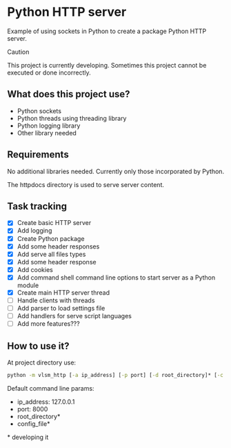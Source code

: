# Python HTTP server

Example of using sockets in Python to create a package Python HTTP server.

> [!CAUTION]
> This project is currently developing.
> Sometimes this project cannot be executed or done incorrectly.

## What does this project use?
- Python sockets
- Python threads using threading library
- Python logging library
- Other library needed

## Requirements
No additional libraries needed. Currently only those incorporated by Python.

The httpdocs directory is used to serve server content.

## Task tracking
- [x] Create basic HTTP server
- [x] Add logging
- [x] Create Python package
- [x] Add some header responses
- [x] Add serve all files types
- [x] Add some header response
- [x] Add cookies
- [x] Add command shell command line options to start server as a Python module
- [x] Create main HTTP server thread
- [ ] Handle clients with threads
- [ ] Add parser to load settings file
- [ ] Add handlers for serve script languages
- [ ] Add more features???

## How to use it?
At project directory use:
```cmd
python -m vlsm_http [-a ip_address] [-p port] [-d root_directory]* [-c config_file]* [-h]
```
Default command line params:
- ip_address: 127.0.0.1
- port: 8000
- root_directory*
- config_file*

\* developing it
